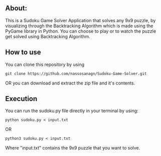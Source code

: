 ## About:
This is a Sudoku Game Solver Application that solves any 9x9 puzzle, by visualizing through the Backtracking Algorithm which is made using the PyGame library in Python.
You can choose to play or to watch the puzzle get solved using Backtracking Algorithm.

## How to use

You can clone this repository by using

    git clone https://github.com/nassosanagn/Sudoku-Game-Solver.git

OR you can download and extract the zip file and it's contents.

## Execution

You can run the sudoku.py file directly in your terminal by using:

    python sudoku.py < input.txt  
OR

    python3 sudoku.py < input.txt

Where "input.txt" contains the 9x9 puzzle that you want to solve.
 
